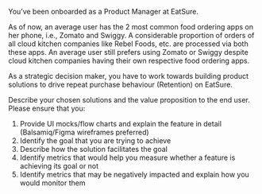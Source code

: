 You’ve been onboarded as a Product Manager at EatSure.

As of now, an average user has the 2 most common food ordering apps on her phone, i.e.,
Zomato and Swiggy. A considerable proportion of orders of all cloud kitchen companies like
Rebel Foods, etc. are processed via both these apps. An average user still prefers using
Zomato or Swiggy despite cloud kitchen companies having their own respective food ordering
apps.

As a strategic decision maker, you have to work towards building product solutions to drive
repeat purchase behaviour (Retention) on EatSure.

Describe your chosen solutions and the value proposition to the end user. Please ensure that
you:

1. Provide UI mocks/flow charts and explain the feature in detail (Balsamiq/Figma wireframes
preferred)
2. Identify the goal that you are trying to achieve
3. Describe how the solution facilitates the goal
4. Identify metrics that would help you measure whether a feature is achieving its goal or not
5. Identify metrics that may be negatively impacted and explain how you would monitor them
